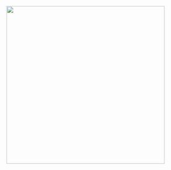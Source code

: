 <p align="center">
  <img width="420" height="420" src="https://media1.tenor.com/m/l03_S-DyCc8AAAAC/frog-dance.gif">
</p>
